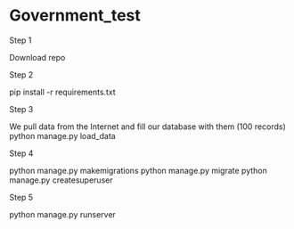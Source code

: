 # Government_test

Step 1

Download repo

Step 2

pip install -r requirements.txt

Step 3

We pull data from the Internet and fill our database with them (100 records)
python manage.py load_data

Step 4

python manage.py makemigrations
python manage.py migrate
python manage.py createsuperuser

Step 5 

python manage.py runserver
